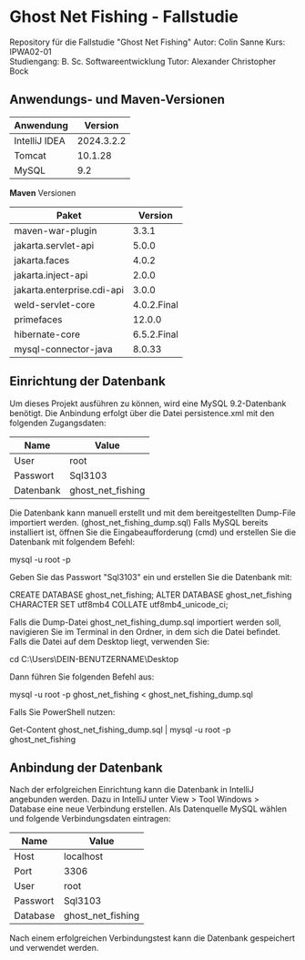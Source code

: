 # Ghost Net Fishing - Fallstudie
Repository für die Fallstudie "Ghost Net Fishing"
Autor: Colin Sanne
Kurs: IPWA02-01   
Studiengang: B. Sc. Softwareentwicklung
Tutor: Alexander Christopher Bock

## Anwendungs- und Maven-Versionen

| Anwendung     | Version    |
|---------------|------------|
| IntelliJ IDEA | 2024.3.2.2 |
| Tomcat        | 10.1.28    |
| MySQL         | 9.2        |

**Maven** Versionen

| Paket                      | Version     |
|----------------------------|-------------|
| maven-war-plugin           | 3.3.1       |
| jakarta.servlet-api        | 5.0.0       |
| jakarta.faces              | 4.0.2       |
| jakarta.inject-api         | 2.0.0       |
| jakarta.enterprise.cdi-api | 3.0.0       |
| weld-servlet-core          | 4.0.2.Final |
| primefaces                 | 12.0.0      |
| hibernate-core             | 6.5.2.Final |
| mysql-connector-java       | 8.0.33      |


## Einrichtung der Datenbank
Um dieses Projekt ausführen zu können, wird eine MySQL 9.2-Datenbank benötigt. 
Die Anbindung erfolgt über die Datei persistence.xml mit den folgenden Zugangsdaten:

| Name      | Value             |
|-----------|-------------------|
| User      | root              |
| Passwort  | Sql3103           |
| Datenbank | ghost_net_fishing |

Die Datenbank kann manuell erstellt und mit dem bereitgestellten Dump-File importiert werden. (ghost_net_fishing_dump.sql)
Falls MySQL bereits installiert ist, öffnen Sie die Eingabeaufforderung (cmd) und erstellen Sie die Datenbank mit folgendem Befehl:

mysql -u root -p

Geben Sie das Passwort "Sql3103" ein und erstellen Sie die Datenbank mit:

CREATE DATABASE ghost_net_fishing;
ALTER DATABASE ghost_net_fishing CHARACTER SET utf8mb4 COLLATE utf8mb4_unicode_ci;

Falls die Dump-Datei ghost_net_fishing_dump.sql importiert werden soll, navigieren Sie im Terminal in den Ordner, in dem sich die Datei befindet. Falls die Datei auf dem Desktop liegt, verwenden Sie:

cd C:\Users\DEIN-BENUTZERNAME\Desktop

Dann führen Sie folgenden Befehl aus:

mysql -u root -p ghost_net_fishing < ghost_net_fishing_dump.sql

Falls Sie PowerShell nutzen:

Get-Content ghost_net_fishing_dump.sql | mysql -u root -p ghost_net_fishing

## Anbindung der Datenbank
Nach der erfolgreichen Einrichtung kann die Datenbank in IntelliJ angebunden werden. Dazu in IntelliJ unter View > Tool Windows > Database eine neue Verbindung erstellen. 
Als Datenquelle MySQL wählen und folgende Verbindungsdaten eintragen:

| Name     | Value             |
|----------|-------------------|
| Host     | localhost         |
| Port     | 3306              |
| User     | root              |
| Passwort | Sql3103           |
| Database | ghost_net_fishing |

Nach einem erfolgreichen Verbindungstest kann die Datenbank gespeichert und verwendet werden.

